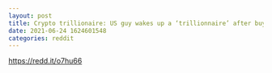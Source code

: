 ```yaml
--- 
layout: post 
title: Crypto trillionaire: US guy wakes up a ‘trillionnaire’ after buying crypto worth $20 
date: 2021-06-24 1624601548 
categories: reddit 
--- 
```

https://redd.it/o7hu66